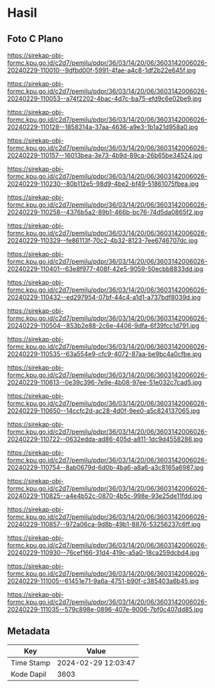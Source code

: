 # Hasil

## Foto C Plano

https://sirekap-obj-formc.kpu.go.id/c2d7/pemilu/pdpr/36/03/14/20/06/3603142006026-20240229-110010--9dfbd00f-5991-4fae-a4c8-1df2b22e645f.jpg

https://sirekap-obj-formc.kpu.go.id/c2d7/pemilu/pdpr/36/03/14/20/06/3603142006026-20240229-110053--a74f2202-4bac-4d7c-ba75-efd9c6e02be9.jpg

https://sirekap-obj-formc.kpu.go.id/c2d7/pemilu/pdpr/36/03/14/20/06/3603142006026-20240229-110128--1858314a-37aa-4636-a9e3-1b1a21d958a0.jpg

https://sirekap-obj-formc.kpu.go.id/c2d7/pemilu/pdpr/36/03/14/20/06/3603142006026-20240229-110157--16013bea-3e73-4b9d-89ca-26b65be34524.jpg

https://sirekap-obj-formc.kpu.go.id/c2d7/pemilu/pdpr/36/03/14/20/06/3603142006026-20240229-110230--80b112e5-98d9-4be2-bf49-51861075fbea.jpg

https://sirekap-obj-formc.kpu.go.id/c2d7/pemilu/pdpr/36/03/14/20/06/3603142006026-20240229-110258--4376b5a2-89b1-466b-bc76-74d5da0865f2.jpg

https://sirekap-obj-formc.kpu.go.id/c2d7/pemilu/pdpr/36/03/14/20/06/3603142006026-20240229-110329--fe86113f-70c2-4b32-8123-7ee6746707dc.jpg

https://sirekap-obj-formc.kpu.go.id/c2d7/pemilu/pdpr/36/03/14/20/06/3603142006026-20240229-110401--63e8f977-408f-42e5-9059-50ecbb8833dd.jpg

https://sirekap-obj-formc.kpu.go.id/c2d7/pemilu/pdpr/36/03/14/20/06/3603142006026-20240229-110432--ed297954-07bf-44c4-a1d1-a737bdf8039d.jpg

https://sirekap-obj-formc.kpu.go.id/c2d7/pemilu/pdpr/36/03/14/20/06/3603142006026-20240229-110504--853b2e88-2c6e-4406-9dfa-6f39fcc1d791.jpg

https://sirekap-obj-formc.kpu.go.id/c2d7/pemilu/pdpr/36/03/14/20/06/3603142006026-20240229-110535--63a554e9-cfc9-4072-87aa-be9bc4a0cfbe.jpg

https://sirekap-obj-formc.kpu.go.id/c2d7/pemilu/pdpr/36/03/14/20/06/3603142006026-20240229-110613--0e39c396-7e9e-4b08-97ee-51e032c7cad5.jpg

https://sirekap-obj-formc.kpu.go.id/c2d7/pemilu/pdpr/36/03/14/20/06/3603142006026-20240229-110650--14ccfc2d-ac28-4d0f-9ee0-a5c824137065.jpg

https://sirekap-obj-formc.kpu.go.id/c2d7/pemilu/pdpr/36/03/14/20/06/3603142006026-20240229-110722--0632edda-ad86-405d-a811-1dc9d4558286.jpg

https://sirekap-obj-formc.kpu.go.id/c2d7/pemilu/pdpr/36/03/14/20/06/3603142006026-20240229-110754--8ab0679d-6d0b-4ba6-a8a6-a3c8165a6987.jpg

https://sirekap-obj-formc.kpu.go.id/c2d7/pemilu/pdpr/36/03/14/20/06/3603142006026-20240229-110825--a4e4b52c-0870-4b5c-998e-93e25de11fdd.jpg

https://sirekap-obj-formc.kpu.go.id/c2d7/pemilu/pdpr/36/03/14/20/06/3603142006026-20240229-110857--972a06ca-9d8b-49b1-8876-53256237c6ff.jpg

https://sirekap-obj-formc.kpu.go.id/c2d7/pemilu/pdpr/36/03/14/20/06/3603142006026-20240229-110930--76cef166-31d4-419c-a5a0-18ca259dcbd4.jpg

https://sirekap-obj-formc.kpu.go.id/c2d7/pemilu/pdpr/36/03/14/20/06/3603142006026-20240229-111005--61451e71-9a6a-4751-b90f-c385403a6b45.jpg

https://sirekap-obj-formc.kpu.go.id/c2d7/pemilu/pdpr/36/03/14/20/06/3603142006026-20240229-111035--579c898e-0896-407e-9006-7bf0c407dd85.jpg


## Metadata

| Key        | Value               |
| ---------- | ------------------- |
| Time Stamp | 2024-02-29 12:03:47 |
| Kode Dapil | 3603                |



